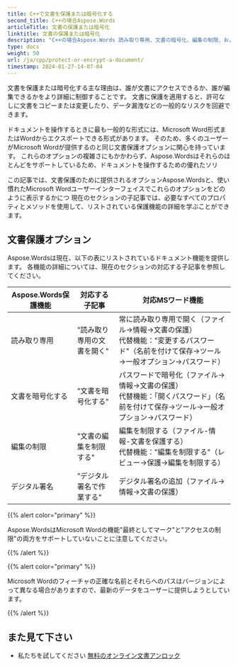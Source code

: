 ```yaml
---
title: C++で文書を保護または暗号化する
second_title: C++の場合Aspose.Words
articleTitle: 文書の保護または暗号化
linktitle: 文書の保護または暗号化
description: "C++の場合Aspose.Words 読み取り専用、文書の暗号化、編集の制限、および文書保護のためのデジタル署名を提供します。 Aspose.Wordsはほとんどの単語保護オプションをサポートします。"
type: docs
weight: 50
url: /ja/cpp/protect-or-encrypt-a-document/
timestamp: 2024-01-27-14-07-04
---
```


文書を保護または暗号化する主な理由は、誰が文書にアクセスできるか、誰が編集できるかをより詳細に制御することです。 文書に保護を適用すると、許可なしに文書をコピーまたは変更したり、データ漏洩などの一般的なリスクを回避できます。

ドキュメントを操作するときに最も一般的な形式には、Microsoft Word形式またはWordからエクスポートできる形式があります。 そのため、多くのユーザーがMicrosoft Wordが提供するのと同じ文書保護オプションに関心を持っています。 これらのオプションの複雑さにもかかわらず、Aspose.Wordsはそれらのほとんどをサポートしているため、ドキュメントを操作するための優れたソリ

この記事では、文書保護のために提供されるオプションAspose.Wordsと、使い慣れたMicrosoft Wordユーザーインターフェイスでこれらのオプションをどのように表示するかにつ 現在のセクションの子記事では、必要なすべてのプロパティとメソッドを使用して、リストされている保護機能の詳細を学ぶことができます。

## 文書保護オプション

Aspose.Wordsは現在、以下の表にリストされているドキュメント機能を提供します。 各機能の詳細については、現在のセクションの対応する子記事を参照してください。

| Aspose.Words保護機能 | 対応する子記事 | 対応MSワード機能 |
| ------------------------------- | ------------------------------ | ------------------------------------------------------------ |
| 読み取り専用 | "読み取り専用の文書を開く" | 常に読み取り専用で開く（ファイル→情報→文書の保護）<br />代替機能："変更するパスワード"（名前を付けて保存→ツール→一般オプション→パスワード） |
| 文書を暗号化する | "文書を暗号化する" | パスワードで暗号化（ファイル→情報→文書の保護）<br />代替機能：「開くパスワード」（名前を付けて保存→ツール→一般オプション→パスワード） |
| 編集の制限 | "文書の編集を制限する" | 編集を制限する（ファイル-情報-文書を保護する）<br />代替機能："編集を制限する"（レビュー→保護→編集を制限する） |
| デジタル署名 | "デジタル署名で作業する" | デジタル署名の追加（ファイル→情報→文書の保護） |

{{% alert color="primary" %}}

Aspose.WordsはMicrosoft Wordの機能"最終としてマーク"と"アクセスの制限"の両方をサポートしていないことに注意してください。

{{% /alert %}}

{{% alert color="primary" %}}

Microsoft Wordのフィーチャの正確な名前とそれらへのパスはバージョンによって異なる場合がありますので、最新のデータをユーザーに提供しようとしています。

{{% /alert %}}

## また見て下さい

* 私たちを試してください [無料のオンライン文書アンロック](https://products.aspose.app/words/unlock)
